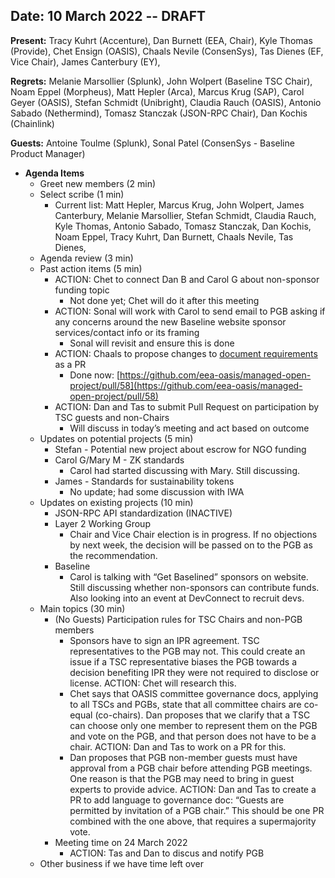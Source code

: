 
## Date:  10 March 2022  -- DRAFT

**Present:** Tracy Kuhrt (Accenture), Dan Burnett (EEA, Chair), Kyle Thomas (Provide), Chet Ensign (OASIS), Chaals Nevile (ConsenSys), Tas Dienes (EF, Vice Chair), James Canterbury (EY), 

**Regrets:**  Melanie Marsollier (Splunk), John Wolpert (Baseline TSC Chair), Noam Eppel (Morpheus), Matt Hepler (Arca), Marcus Krug (SAP), Carol Geyer (OASIS), Stefan Schmidt (Unibright), Claudia Rauch (OASIS), Antonio Sabado (Nethermind), Tomasz Stanczak (JSON-RPC Chair), Dan Kochis (Chainlink)

**Guests:** Antoine Toulme (Splunk), Sonal Patel (ConsenSys - Baseline Product Manager)



* **Agenda Items**
    * Greet new members (2 min)
    * Select scribe (1 min)
        * Current list: Matt Hepler, Marcus Krug, John Wolpert, James Canterbury, Melanie Marsollier, Stefan Schmidt, Claudia Rauch, Kyle Thomas, Antonio Sabado, Tomasz Stanczak, Dan Kochis, Noam Eppel, Tracy Kuhrt, Dan Burnett, Chaals Nevile, Tas Dienes,
    * Agenda review (3 min)
    * Past action items (5 min)
        * ACTION:  Chet to connect Dan B and Carol G about non-sponsor funding topic
            * Not done yet; Chet will do it after this meeting
        * ACTION: Sonal will work with Carol to send email to PGB asking if any concerns around the new Baseline website sponsor services/contact info or its framing
            * Sonal will revisit and ensure this is done
        * ACTION: Chaals to propose changes to [document requirements](https://github.com/eea-oasis/managed-open-project/blob/main/SPECIFICATION-DOCUMENT-REQUIREMENTS.md) as a PR	
            * Done now: [https://github.com/eea-oasis/managed-open-project/pull/58](https://github.com/eea-oasis/managed-open-project/pull/58)
        * ACTION: Dan and Tas to submit Pull Request on participation by TSC guests and non-Chairs
            * Will discuss in today’s meeting and act based on outcome
    * Updates on potential projects (5 min)
        * Stefan - Potential new project about escrow for NGO funding
        * Carol G/Mary M - ZK standards
            * Carol had started discussing with Mary.  Still discussing.
        * James - Standards for sustainability tokens
            * No update; had some discussion with IWA
    * Updates on existing projects (10 min)
        * JSON-RPC API standardization (INACTIVE)
        * Layer 2 Working Group
            * Chair and Vice Chair election is in progress.  If no objections by next week, the decision will be passed on to the PGB as the recommendation.
        * Baseline
            * Carol is talking with “Get Baselined” sponsors on website. Still discussing whether non-sponsors can contribute funds.  Also looking into an event at DevConnect to recruit devs.
    * Main topics (30 min)
        * (No Guests) Participation rules for TSC Chairs and non-PGB members
            * Sponsors have to sign an IPR agreement.  TSC representatives to the PGB may not. This could create an issue if a TSC representative biases the PGB towards a decision benefiting IPR they were not required to disclose or license.  ACTION: Chet will research this.
            * Chet says that OASIS committee governance docs, applying to all TSCs and PGBs, state that all committee chairs are co-equal (co-chairs).  Dan proposes that we clarify that a TSC can choose only one member to represent them on the PGB and vote on the PGB, and that person does not have to be a chair.  ACTION: Dan and Tas to work on a PR for this.
            * Dan proposes that PGB non-member guests must have approval from a PGB chair before attending PGB meetings.  One reason is that the PGB may need to bring in guest experts to provide advice.  ACTION: Dan and Tas to create a PR to add language to governance doc: “Guests are permitted by invitation of a PGB chair.”  This should be one PR combined with the one above, that requires a supermajority vote.
        * Meeting time on 24 March 2022
            * ACTION: Tas and Dan to discus and notify PGB
    * Other business if we have time left over
